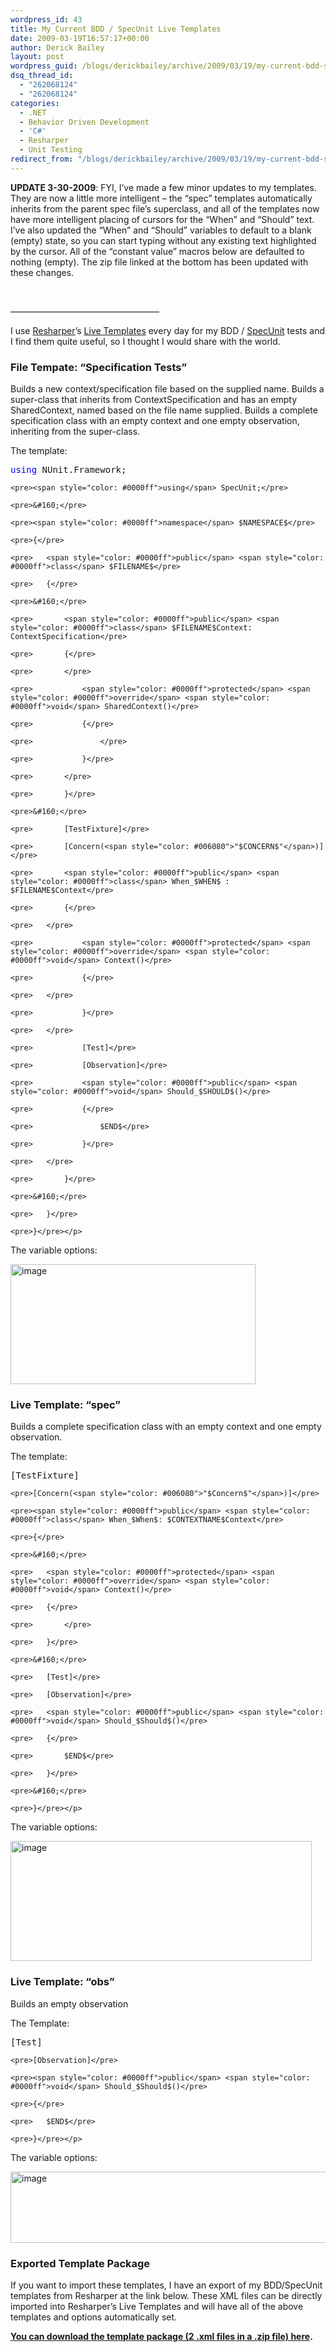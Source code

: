 ```yaml
---
wordpress_id: 43
title: My Current BDD / SpecUnit Live Templates
date: 2009-03-19T16:57:17+00:00
author: Derick Bailey
layout: post
wordpress_guid: /blogs/derickbailey/archive/2009/03/19/my-current-bdd-specunit-live-templates.aspx
dsq_thread_id:
  - "262068124"
  - "262068124"
categories:
  - .NET
  - Behavior Driven Development
  - 'C#'
  - Resharper
  - Unit Testing
redirect_from: "/blogs/derickbailey/archive/2009/03/19/my-current-bdd-specunit-live-templates.aspx/"
---
```

**UPDATE 3-30-2009**: FYI, I’ve made a few minor updates to my templates. They are now a little more intelligent – the “spec” templates automatically inherits from the parent spec file’s superclass, and all of the templates now have more intelligent placing of cursors for the “When” and “Should” text. I’ve also updated the “When” and “Should” variables to default to a blank (empty) state, so you can start typing without any existing text highlighted by the cursor. All of the “constant value” macros below are defaulted to nothing (empty). The zip file linked at the bottom has been updated with these changes.

&#160;

&#8212;&#8212;&#8212;&#8212;&#8212;&#8212;&#8212;&#8212;&#8212;&#8212;&#8212;&#8212;&#8212;&#8212;&#8212;&#8212;&#8212;

I use <a href="http://www.jetbrains.com/resharper" target="_blank">Resharper</a>’s <a href="http://www.jetbrains.com/resharper/features/codeTemplate.html" target="_blank">Live Templates</a> every day for my BDD / <a href="http://specunit-net.googlecode.com" target="_blank">SpecUnit</a> tests and I find them quite useful, so I thought I would share with the world.

### File Tempate: “Specification Tests”

Builds a new context/specification file based on the supplied name. Builds a super-class that inherits from ContextSpecification and has an empty SharedContext, named based on the file name supplied. Builds a complete specification class with an empty context and one empty observation, inheriting from the super-class.

The template:

<div>
  <div>
    <pre><span style="color: #0000ff">using</span> NUnit.Framework;</pre>
    
    <pre><span style="color: #0000ff">using</span> SpecUnit;</pre>
    
    <pre>&#160;</pre>
    
    <pre><span style="color: #0000ff">namespace</span> $NAMESPACE$</pre>
    
    <pre>{</pre>
    
    <pre>   <span style="color: #0000ff">public</span> <span style="color: #0000ff">class</span> $FILENAME$</pre>
    
    <pre>   {</pre>
    
    <pre>&#160;</pre>
    
    <pre>       <span style="color: #0000ff">public</span> <span style="color: #0000ff">class</span> $FILENAME$Context: ContextSpecification</pre>
    
    <pre>       {</pre>
    
    <pre>       </pre>
    
    <pre>           <span style="color: #0000ff">protected</span> <span style="color: #0000ff">override</span> <span style="color: #0000ff">void</span> SharedContext()</pre>
    
    <pre>           {</pre>
    
    <pre>               </pre>
    
    <pre>           }</pre>
    
    <pre>       </pre>
    
    <pre>       }</pre>
    
    <pre>&#160;</pre>
    
    <pre>       [TestFixture]</pre>
    
    <pre>       [Concern(<span style="color: #006080">"$CONCERN$"</span>)]</pre>
    
    <pre>       <span style="color: #0000ff">public</span> <span style="color: #0000ff">class</span> When_$WHEN$ : $FILENAME$Context</pre>
    
    <pre>       {</pre>
    
    <pre>   </pre>
    
    <pre>           <span style="color: #0000ff">protected</span> <span style="color: #0000ff">override</span> <span style="color: #0000ff">void</span> Context()</pre>
    
    <pre>           {</pre>
    
    <pre>   </pre>
    
    <pre>           }</pre>
    
    <pre>   </pre>
    
    <pre>           [Test]</pre>
    
    <pre>           [Observation]</pre>
    
    <pre>           <span style="color: #0000ff">public</span> <span style="color: #0000ff">void</span> Should_$SHOULD$()</pre>
    
    <pre>           {</pre>
    
    <pre>               $END$</pre>
    
    <pre>           }</pre>
    
    <pre>   </pre>
    
    <pre>       }</pre>
    
    <pre>&#160;</pre>
    
    <pre>   }</pre>
    
    <pre>}</pre></p>
  </div>
</div>

The variable options:

[<img style="border-right: 0px;border-top: 0px;border-left: 0px;border-bottom: 0px" height="192" alt="image" src="http://lostechies.com/content/derickbailey/uploads/2011/03/image_thumb_671E1B82.png" width="392" border="0" />](http://lostechies.com/content/derickbailey/uploads/2011/03/image_2BCAB5C4.png) 

### Live Template: “spec”

Builds a complete specification class with an empty context and one empty observation.

The template:

<div>
  <div>
    <pre>[TestFixture]</pre>
    
    <pre>[Concern(<span style="color: #006080">"$Concern$"</span>)]</pre>
    
    <pre><span style="color: #0000ff">public</span> <span style="color: #0000ff">class</span> When_$When$: $CONTEXTNAME$Context</pre>
    
    <pre>{</pre>
    
    <pre>&#160;</pre>
    
    <pre>   <span style="color: #0000ff">protected</span> <span style="color: #0000ff">override</span> <span style="color: #0000ff">void</span> Context()</pre>
    
    <pre>   {</pre>
    
    <pre>       </pre>
    
    <pre>   }</pre>
    
    <pre>&#160;</pre>
    
    <pre>   [Test]</pre>
    
    <pre>   [Observation]</pre>
    
    <pre>   <span style="color: #0000ff">public</span> <span style="color: #0000ff">void</span> Should_$Should$()</pre>
    
    <pre>   {</pre>
    
    <pre>       $END$</pre>
    
    <pre>   }</pre>
    
    <pre>&#160;</pre>
    
    <pre>}</pre></p>
  </div>
</div>

The variable options:

[<img style="border-right: 0px;border-top: 0px;border-left: 0px;border-bottom: 0px" height="192" alt="image" src="http://lostechies.com/content/derickbailey/uploads/2011/03/image_thumb_16DBC402.png" width="482" border="0" />](http://lostechies.com/content/derickbailey/uploads/2011/03/image_3B6D5186.png) 

### Live Template: “obs”

Builds an empty observation

The Template:

<div>
  <div>
    <pre>[Test]</pre>
    
    <pre>[Observation]</pre>
    
    <pre><span style="color: #0000ff">public</span> <span style="color: #0000ff">void</span> Should_$Should$()</pre>
    
    <pre>{</pre>
    
    <pre>   $END$</pre>
    
    <pre>}</pre></p>
  </div>
</div>

The variable options:

[<img style="border-right: 0px;border-top: 0px;border-left: 0px;border-bottom: 0px" height="114" alt="image" src="http://lostechies.com/content/derickbailey/uploads/2011/03/image_thumb_51C2F6CB.png" width="543" border="0" />](http://lostechies.com/content/derickbailey/uploads/2011/03/image_32141D03.png) 

### Exported Template Package

If you want to import these templates, I have an export of my BDD/SpecUnit templates from Resharper at the link below. These XML files can be directly imported into Resharper’s Live Templates and will have all of the above templates and options automatically set.

<a href="http://www.lostechies.com/media/p/19944.aspx" target="_blank"><strong>You can download the template package (2 .xml files in a .zip file) here</strong></a>**.**
